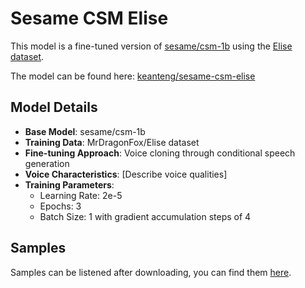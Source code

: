 # Sesame CSM Elise

This model is a fine-tuned version of [sesame/csm-1b](https://huggingface.co/sesame/csm-1b) using the [Elise dataset](https://huggingface.co/datasets/MrDragonFox/Elise).

The model can be found here: [keanteng/sesame-csm-elise](https://huggingface.co/keanteng/sesame-csm-elise)

## Model Details
- **Base Model**: sesame/csm-1b
- **Training Data**: MrDragonFox/Elise dataset
- **Fine-tuning Approach**: Voice cloning through conditional speech generation
- **Voice Characteristics**: [Describe voice qualities]
- **Training Parameters**: 
  - Learning Rate: 2e-5
  - Epochs: 3
  - Batch Size: 1 with gradient accumulation steps of 4

## Samples

Samples can be listened after downloading, you can find them [here](https://huggingface.co/keanteng/sesame-csm-elise/tree/main/inference).
